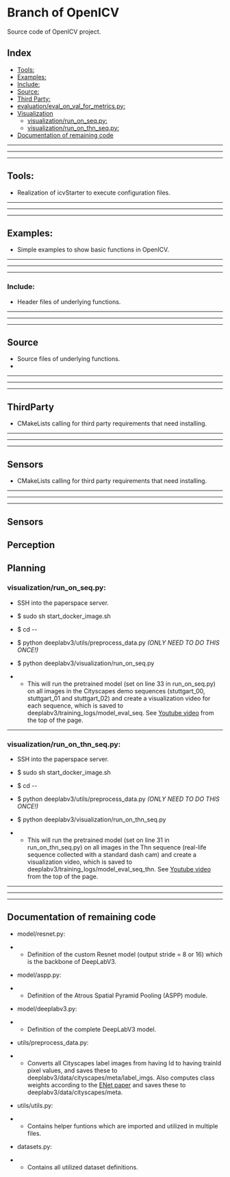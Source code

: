# Branch of OpenICV

Source code of OpenICV project.

## Index
  - [Tools:](#Tools)
  - [Examples:](#Examples)
  - [Include:](#Include)
  - [Source:](#Source)
  - [Third Party:](#ThirdParty)
  - [evaluation/eval_on_val_for_metrics.py:](#evaluationeval_on_val_for_metricspy)
  - [Visualization](#visualization)
    - [visualization/run_on_seq.py:](#visualizationrun_on_seqpy)
    - [visualization/run_on_thn_seq.py:](#visualizationrun_on_thn_seqpy)
  - [Documentation of remaining code](#documentation-of-remaining-code)

****
****

******
## Tools:

- Realization of icvStarter to execute configuration files. 

***
***

***
## Examples:
- Simple examples to show basic functions in OpenICV.

****
****

****

### Include:

- Header files of underlying functions.

****
****

****

## Source

- Source files of underlying functions.
- 
****
****

****
## ThirdParty

- CMakeLists calling for third party requirements that need installing.
****
****

****

## Sensors

- CMakeLists calling for third party requirements that need installing.
****
****

****
## Sensors

## Perception

## Planning


### visualization/run_on_seq.py:

- SSH into the paperspace server.
- $ sudo sh start_docker_image.sh
- $ cd --
- $ python deeplabv3/utils/preprocess_data.py *(ONLY NEED TO DO THIS ONCE!)*
- $ python deeplabv3/visualization/run_on_seq.py 

- - This will run the pretrained model (set on line 33 in run_on_seq.py) on all images in the Cityscapes demo sequences (stuttgart_00, stuttgart_01 and stuttgart_02) and create a visualization video for each sequence, which is saved to deeplabv3/training_logs/model_eval_seq. See [Youtube video](https://youtu.be/9e2x4dDRB-k) from the top of the page. 

****

### visualization/run_on_thn_seq.py:

- SSH into the paperspace server.
- $ sudo sh start_docker_image.sh
- $ cd --
- $ python deeplabv3/utils/preprocess_data.py *(ONLY NEED TO DO THIS ONCE!)*
- $ python deeplabv3/visualization/run_on_thn_seq.py 

- - This will run the pretrained model (set on line 31 in run_on_thn_seq.py) on all images in the Thn sequence (real-life sequence collected with a standard dash cam) and create a visualization video, which is saved to deeplabv3/training_logs/model_eval_seq_thn. See [Youtube video](https://youtu.be/9e2x4dDRB-k) from the top of the page. 


****
****

****

## Documentation of remaining code

- model/resnet.py:
- - Definition of the custom Resnet model (output stride = 8 or 16) which is the backbone of DeepLabV3.

- model/aspp.py:
- - Definition of the Atrous Spatial Pyramid Pooling (ASPP) module.

- model/deeplabv3.py:
- - Definition of the complete DeepLabV3 model.

- utils/preprocess_data.py:
- - Converts all Cityscapes label images from having Id to having trainId pixel values, and saves these to deeplabv3/data/cityscapes/meta/label_imgs. Also computes class weights according to the [ENet paper](https://arxiv.org/abs/1606.02147) and saves these to deeplabv3/data/cityscapes/meta.

- utils/utils.py:
- - Contains helper funtions which are imported and utilized in multiple files. 

- datasets.py:
- - Contains all utilized dataset definitions.

